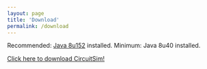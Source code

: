 ```yaml
---
layout: page
title: 'Download'
permalink: /download
---
```


Recommended: [Java 8u152] installed. Minimum: Java 8u40 installed.

[Click here to download CircuitSim!]

[Java 8u152]: http://java.sun.com/
[Click here to download CircuitSim!]: https://www.roiatalla.com/public/CircuitSim/
